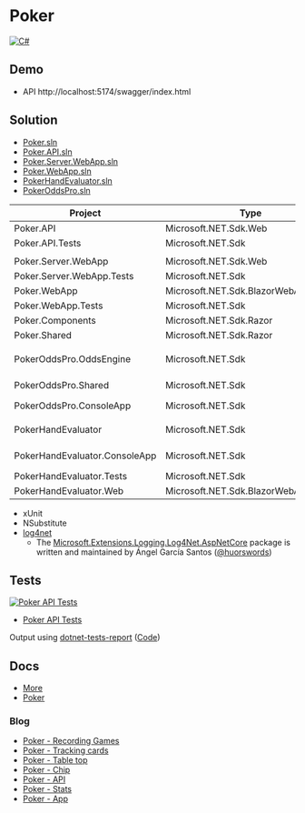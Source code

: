 # Poker

[![C#](https://img.shields.io/badge/c%23-239120.svg?style=for-the-badge&logo=c-sharp&logoColor=white)](https://learn.microsoft.com/en-us/dotnet/csharp/)

<!-- [![Poker API Tests](https://gist.githubusercontent.com/alexhedley/###/raw/poker_api_tests.md_badge.svg "Poker API Tests")](https://gist.github.com/alexhedley/###) -->

## Demo

- API http://localhost:5174/swagger/index.html

## Solution

- [Poker.sln](Poker.sln)
- [Poker.API.sln](Poker.API.sln)
- [Poker.Server.WebApp.sln](Poker.Server.WebApp.sln)
- [Poker.WebApp.sln](Poker.WebApp.sln)
- [PokerHandEvaluator.sln](PokerHandEvaluator.sln)
- [PokerOddsPro.sln](PokerOddsPro.sln)

| Project                       | Type                                | Info                 |
| ----------------------------- | ----------------------------------- | -------------------- |
| Poker.API                     | Microsoft.NET.Sdk.Web               | API                  |
| Poker.API.Tests               | Microsoft.NET.Sdk                   | xUnit                |
|                               |                                     |                      |
| Poker.Server.WebApp           | Microsoft.NET.Sdk.Web               | Web                  |
| Poker.Server.WebApp.Tests     | Microsoft.NET.Sdk                   |                      |
| Poker.WebApp                  | Microsoft.NET.Sdk.BlazorWebAssembly | Web                  |
| Poker.WebApp.Tests            | Microsoft.NET.Sdk                   |                      |
| Poker.Components              | Microsoft.NET.Sdk.Razor             | Library              |
| Poker.Shared                  | Microsoft.NET.Sdk.Razor             | Library              |
|                               |                                     |                      |
| PokerOddsPro.OddsEngine       | Microsoft.NET.Sdk                   | Library (dyh1213)    |
| PokerOddsPro.Shared           | Microsoft.NET.Sdk                   | Library (dyh1213)    |
| PokerOddsPro.ConsoleApp       | Microsoft.NET.Sdk                   | Console              |
|                               |                                     |                      |
| PokerHandEvaluator            | Microsoft.NET.Sdk                   | Library (danielpaz6) |
| PokerHandEvaluator.ConsoleApp | Microsoft.NET.Sdk                   | Console (danielpaz6) |
| PokerHandEvaluator.Tests      | Microsoft.NET.Sdk                   | xUnit                |
| PokerHandEvaluator.Web        | Microsoft.NET.Sdk.BlazorWebAssembly | WASM                 |

- xUnit
- NSubstitute
- [log4net](https://logging.apache.org/log4net/)
  - The [Microsoft.Extensions.Logging.Log4Net.AspNetCore](https://github.com/huorswords/Microsoft.Extensions.Logging.Log4Net.AspNetCore) package is written and maintained by Ángel García Santos ([@huorswords](https://github.com/huorswords/))

## Tests

[![Poker API Tests](https://gist.githubusercontent.com/alexhedley/e81db3939d78a6f3bf73f657d803d723/raw/poker_api_tests.md_badge.svg "Poker API Tests")](https://gist.github.com/alexhedley/e81db3939d78a6f3bf73f657d803d723)

- [Poker API Tests](https://gist.github.com/alexhedley/e81db3939d78a6f3bf73f657d803d723)

Output using [dotnet-tests-report](https://github.com/marketplace/actions/dotnet-tests-report) ([Code](https://github.com/zyborg/dotnet-tests-report))

## Docs

- [More](docs/README.md)
- [Poker](../../docs/POKER.md)

### Blog

- [Poker - Recording Games](https://alexhedley.com/blog/posts/poker-recording-games)
- [Poker - Tracking cards](https://alexhedley.com/blog/posts/poker-tracking-cards)
- [Poker - Table top](https://alexhedley.com/blog/posts/poker-table-top)
- [Poker - Chip](https://alexhedley.com/blog/posts/poker-chip)
- [Poker - API](https://alexhedley.com/blog/posts/poker-api)
- [Poker - Stats](https://alexhedley.com/blog/posts/poker-stats)
- [Poker - App](https://alexhedley.com/blog/posts/poker-app)

